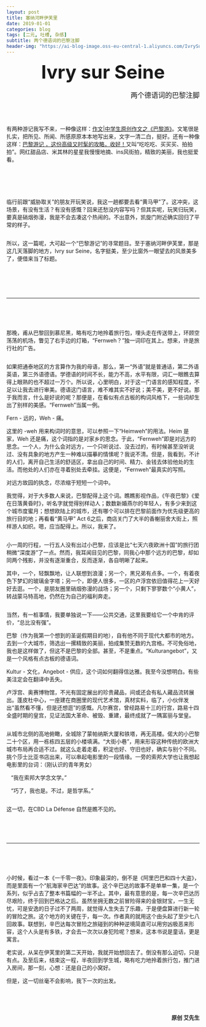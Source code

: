 ```yaml
---
layout: post
title: 塞纳河畔伊芙里
date: 2019-01-01
categories: blog
tags: [二元, 吐槽, 杂感]
subtitle: 两个德语词的巴黎注脚
header-img: "https://ai-blog-image.oss-eu-central-1.aliyuncs.com/IvrySurSeine/%E5%85%A8%E6%99%AF%E7%94%BB.jpeg"
---
```


<div align="center"><b><font size="8">Ivry sur Seine</font></b><br></div>
<br>
<div align="right"><font size="4">两个德语词的巴黎注脚</font></div>
<br><br><br>

有两种游记我写不来，一种像这样：[作文|中学生原创作文之《巴黎游》](https://mp.weixin.qq.com/s?__biz=MzA5MTAwMDExMg==&mid=2649699597&idx=2&sn=940498acf8b7ccfde2b6cfa4e4c91819&chksm=88188952bf6f004486eba3454f34906247d08b073a5a5a1f792b10826902c91982f24af2deae&scene=21#wechat_redirect)。文笔很是扎实，把所见、所闻、所感原原本本地写出来，文字一清二白，挺好。还有一种像这样：[巴黎游记 ，这份高级又时髦的攻略，收好！](https://mp.weixin.qq.com/s?__biz=MzAwNzg4MTAyNg==&mid=2247486710&idx=1&sn=32bd48037b396c47b211e0ce6e31f171&chksm=9b7624dbac01adcd4f093e233184bcd7413298c3834e01d6a5c46c6785571c49e4f43d1e3c9d&scene=21#wechat_redirect)又叫“吃吃吃、买买买、拍拍拍”。网红甜品店、米其林的星星我慢慢地摘、ins风街拍，精致的美丽，我也挺爱看。

<div align="center"><img src="https://ai-blog-image.oss-eu-central-1.aliyuncs.com/IvrySurSeine/%E5%A4%A7E%E5%A6%88.jpeg" alt="" /></div>


<br><br>


<div align="center"><img src="https://ai-blog-image.oss-eu-central-1.aliyuncs.com/IvrySurSeine/%E7%A1%9D%E7%83%9F%E5%BC%A5%E6%BC%AB%20%E5%87%AF%E6%97%8B%E9%97%A8.jpeg" alt="" /></div>

临行前跟“威胁取关”的朋友开玩笑说，我这一趟都要去看“黄马甲”了。这冲突，这场景，有没有生活？有没有感慨？回来还愁没内容写吗？但其实呢，玩笑归玩笑，要真是硝烟弥漫，我是不会去凑这个热闹的。不出意外，凯旋门附近确实回归了平常的样子。
<div align="center"><img src="https://ai-blog-image.oss-eu-central-1.aliyuncs.com/IvrySurSeine/Arc%20de%20Triomphe.jpg" alt="" /></div>


所以，这一篇呢，大可起一个“巴黎游记”的寻常题目。至于塞纳河畔伊芙里，那是这几天落脚的地方，Ivry sur Seine，名字挺美，至少比窗外一眼望去的风景美多了，便借来当了标题。
<div align="center"><img src="https://ai-blog-image.oss-eu-central-1.aliyuncs.com/IvrySurSeine/%E6%B0%91%E5%AE%BF%E7%AA%97%E5%A4%96.jpg" alt="" /></div>



<br><br><br>


---

<br><br><br>



那晚，甫从巴黎回到慕尼黑，略有吃力地拎着旅行包，埋头走在传送带上，环顾空荡荡的机场，瞥见了右手边的灯箱，“Fernweh？”独一词印在其上。想来，许是旅行社的广告。

<div align="center"><img src="https://ai-blog-image.oss-eu-central-1.aliyuncs.com/IvrySurSeine/%E7%81%AF%E7%AE%B1.png" alt="" /></div>


如果把通泰地区的方言算作为我的母语，那么，第一“外语”就是普通话，第二外语英语，第三外语德语。学德语的时间不长，能力不高，水平有限，词汇一眼瞧去算得上眼熟的也不超过一万个。所以说，心里明白，对于这一门语言的感知程度，不足以让我去进行审美。德语这门语言，难不难其实不好说；美不美，更不好说。那于我而言，什么是好说的呢？那便是，在看似有点古板的构词风格下，一些词却生出了别样的美感。“Fernweh”当属一例。

Fern - 远的，Weh - 痛。

这里的 -weh 用来构词时的意思，可以参照一下“Heimweh”的用法。Heim 是家，Weh 还是痛，这个词指的是对家乡的思念。于此，“Fernweh”即是对远方的思念。一个人，为什么会对远方，一个只听说过、没去过的，有时候甚至没听说过、没有具象的地方产生一种难以描摹的情愫呢？我说不清。但是，我看到，不计的人们，离开自己生活的舒适区，拿出自己的时间、精力、金钱去体验他处的生活。而他处的人们亦在寻着别处去牵挂。这便是，“Fernweh”最真实的写照。

对远方故园的执念，尽浓缩于短短一个词中。

我觉得，对于大多数人来说，巴黎配得上这个词。瞧瞧影视作品，《午夜巴黎》《爱在日落黄昏时》，听名字就觉得别样动人；数数新婚燕尔的年轻人，有多少来到这个城市度蜜月；想想欧陆上的城市，还有哪个可以排在巴黎前面作为优先级更高的旅行目的地；再看看“黄马甲” Act 6之后，商店关门了大半的香榭丽舍大街上，照样游人如织。嗯，应当配得上。所以，我来了。
<div align="center"><img src="https://ai-blog-image.oss-eu-central-1.aliyuncs.com/IvrySurSeine/Avenue%20des%20Champs-Elysees.jpg" alt="" /></div>



小一周的行程，一行五人没有出过小巴黎，应该是比“七天六夜欧洲十国”的旅行团稍微“深度游”了一点。然而，我耳闻目见的巴黎，同我心中那个远方的巴黎，却如同两个残影，并没有逐渐重合，反而逐渐，各自明晰了起来。



其中，一个，轻飘飘地，让人联想到浪漫；另一个，黑兄弟有点多。一个，有着夜色下梦幻的玻璃金字塔；另一个，即便人很多，一区的卢浮宫依旧值得花上一天好好去逛。一个，是朋友圈里硝烟弥漫的战场；另一个，只剩下寥寥数个“小黄人”，转战蒙马特高地，仍然在为自己的福利奔走。
<div align="center"><img src="https://ai-blog-image.oss-eu-central-1.aliyuncs.com/IvrySurSeine/GlassPyramidNight.jpg" alt="" /></div>


当然，有一桩事情，我要单独说一下——公共交通，这里我要给它一个中肯的评价，“总比没有强”。

巴黎（作为我第一个想到的圣诞假期目的地），自有他不同于现代大都市的地方。去到一个大城市，筛选出一摞精致的美丽，拍成集赞无数的九宫格。不可免俗地，我也是这样做了，但这不是巴黎的全部。甚至，不是重点。“Kulturangebot”，又是一个风格有点古板的德语词。

Kultur - 文化，Angebot - 供应，这个词如何翻得信达雅。我至今没想明白。有些美注定会在翻译中丢失。


卢浮宫、奥赛博物馆，不光有固定展出的珍贵藏品，间或还会有私人藏品流转展出。蓬皮杜中心，一座建在商圈里的现代艺术馆，真材实料，临了，小伙伴发出“虽然看不懂，但是还想逛”的感慨。凡尔赛宫，曾经路易十三的行宫，路易十四全盛时期的皇宫，见证法国大革命、被毁、重建，最终成就了一隅富丽与堂皇。

<div align="center"><img src="https://ai-blog-image.oss-eu-central-1.aliyuncs.com/IvrySurSeine/Mus%C3%A9e%20d%27Orsay.jpg" alt="" /></div>
<div align="center"><img src="https://ai-blog-image.oss-eu-central-1.aliyuncs.com/IvrySurSeine/Centre%20Pompidou.jpg" alt="" /></div>


从城市北侧的高地俯瞰，全城除了蒙帕纳斯大厦和铁塔，再无高楼。偌大的小巴黎二十个区，用一栋栋四五层的小楼填满。“大街小巷”，用来形容这种传统的欧洲大城市布局再合适不过。就这么走着走着，积淀也好、守旧也好，确实与别个不同。挑个莎士比亚书店出来，可以串起电影里的一段情缘。一旁的索邦大学也让我想起电影里的台词：（刚认识的青年男女）

&nbsp;&nbsp; “我在索邦大学念文学。”

&nbsp;&nbsp; “巧了，我也是。不过，是哲学系。”
<div align="center"><img src="https://ai-blog-image.oss-eu-central-1.aliyuncs.com/IvrySurSeine/Birds%20Eye%20View%20from%20Montmartre.jpg" alt="" /></div>

这一切，在CBD La Défense 自然是瞧不见的。


<br><br><br>


---

<br><br><br>


小时候，看过一本《一千零一夜》。印象最深的，倒不是《阿里巴巴和四十大盗》，而是里面有一个“航海家辛巴达”的故事。这个辛巴达的故事不是单单一集，是一个系列，似乎占去了整本书篇幅的一半不止。其中，最有意思的是，每一次辛巴达历尽艰险，终于回到巴格达之后。虽然坐拥无数之前冒险得来的金银财宝，一生无忧，可是安逸的日子过不了两周，就觉得人生失去了乐趣，于是便盘算进行新一轮的冒险之旅。这个地方的关键在于，每一次。作者真的就用这个由头起了至少七八回故事。联想到，辛巴达每次冒险之旅碰到的种种逆境简直可以用穷凶极恶来形容，这个人头是有多铁，才会去一次次以身犯险呢？想来，这本书说是童话，更是寓言。

老实说，从呆在伊芙里的第二天开始，我就开始想回去了。倒没有那么迫切，只是有点。及至后来，结束这一程，半夜回到学生城，略有吃力地拎着旅行包，推门进入房间，那一刻，心想：还是自己的小窝好。

但是，这一切丝毫不会影响，我下一次的出发。

<div align="center"><img src="https://ai-blog-image.oss-eu-central-1.aliyuncs.com/IvrySurSeine/%E8%BF%9C%E7%9C%BA.jpg" alt="" /></div>

<br><br>
<div align="right"><b>原创 艾先生</b></div>
